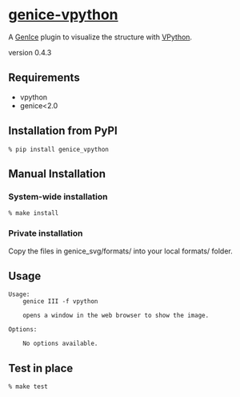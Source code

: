 # [genice-vpython](https://github.com/vitroid/genice-vpython/)

A [GenIce](https://github.com/vitroid/GenIce) plugin to visualize the structure with [VPython](http://vpython.org).

version 0.4.3

## Requirements

* vpython
* genice<2.0

## Installation from PyPI

    % pip install genice_vpython

## Manual Installation

### System-wide installation

    % make install

### Private installation

Copy the files in genice_svg/formats/ into your local formats/ folder.

## Usage

    
    Usage:
        genice III -f vpython
    
        opens a window in the web browser to show the image.
    
    Options:
    
        No options available.

## Test in place

    % make test

